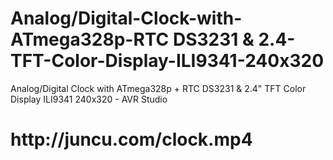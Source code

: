 # Analog/Digital-Clock-with-ATmega328p-RTC DS3231 & 2.4-TFT-Color-Display-ILI9341-240x320
Analog/Digital Clock with ATmega328p + RTC DS3231 & 2.4" TFT Color Display ILI9341 240x320 - AVR Studio

<h1>http://juncu.com/clock.mp4</h1>
